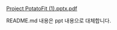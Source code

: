 [Project PotatoFit (1).pptx.pdf](https://github.com/karl21-02/AI_Home_Training_Web_Service/files/14161183/Project.PotatoFit.1.pptx.pdf)

README.md 내용은 ppt 내용으로 대체합니다.
